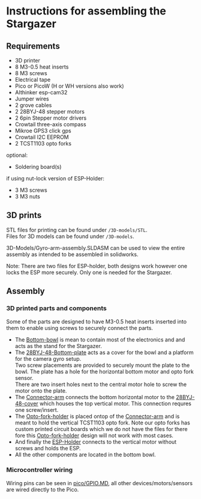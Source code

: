 # Instructions for assembling the Stargazer

## Requirements
- 3D printer
- 8 M3-0.5 heat inserts
- 8 M3 screws
- Electrical tape
- Pico or PicoW (H or WH versions also work)
- AIthinker esp-cam32
- Jumper wires
- 2 grove cables
- 2 28BYJ-48 stepper motors
- 2 6pin Stepper motor drivers
- Crowtail three-axis compass
- Mikroe GPS3 click gps
- Crowtail I2C EEPROM
- 2 TCST1103 opto forks

optional:
- Soldering board(s)

if using nut-lock version of ESP-Holder:<br>
- 3 M3 screws
- 3 M3 nuts

## 3D prints
STL files for printing can be found under `/3D-models/STL`.<br>
Files for 3D models can be found under `/3D-models`.<br>

3D-Models/Gyro-arm-assembly.SLDASM can be used to view the entire assembly as intended to be assembled in solidworks.<br>

Note: There are two files for ESP-holder, both designs work however one locks the ESP more securely. Only one is needed for the Stargazer.

## Assembly

### 3D printed parts and components
Some of the parts are designed to have M3-0.5 heat inserts inserted into them to enable using screws to securely connect the parts.<br>
- The <a href="3D-models/STL/Bottom-bowl.STL">Bottom-bowl</a> is mean to contain most of the electronics and and acts as the stand for the Stargazer.<br>
- The <a href="3D-models/STL/28BYJ-48-bottom-plate.STL">28BYJ-48-Bottom-plate</a> acts as a cover for the bowl and a platform for the camera gyro setup.<br>
Two screw placements are provided to securely mount the plate to the bowl. The plate has a hole for the horizontal bottom motor and opto fork sensor.<br>
There are two insert holes next to the central motor hole to screw the motor onto the plate.<br>
- The <a href="3D-models/STL/Connector-arm.STL">Connector-arm</a> connects the bottom horizontal motor to the <a href="3D-models/STL/28BYJ-48-cover.STL">28BYJ-48-cover</a> which houses the top vertical motor. This connection requres one screw/insert.
- The <a href="3D-models/STL/Opto-fork-holder.STL">Opto-fork-holder</a> is placed ontop of the <a href="3D-models/STL/Connector-arm.STL">Connector-arm</a> and is meant to hold the vertical TCST1103 opto fork. Note our opto forks has custom printed circuit boards which we do not have the files for there fore this <a href="3D-models/STL/Opto-fork-holder.STL">Opto-fork-holder</a> design will not work with most cases.
- And finally the <a href="3D-models/STL/ESP-Holder-Nut-Lock-Design.STL">ESP-Holder</a> connects to the vertical motor without screws and holds the ESP.
- All the other components are located in the bottom bowl.

### Microcontroller wiring
Wiring pins can be seen in <a href="pico/GPIO.md">pico/GPIO.MD</a>, all other devices/motors/sensors are wired directly to the Pico.